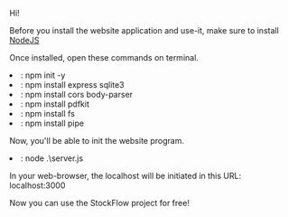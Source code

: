 Hi!

Before you install the website application and use-it, make sure to install <br>
<a href="https://nodejs.org/en">NodeJS</a>

Once installed, open these commands on terminal.

<li><USER\Desktop\Stockflow>: npm init -y</li>
<li><USER\Desktop\Stockflow>: npm install express sqlite3</li>
<li><USER\Desktop\Stockflow>: npm install cors body-parser</li>
<li><USER\Desktop\Stockflow>: npm install pdfkit</li>
<li><USER\Desktop\Stockflow>: npm install fs</li>
<li><USER\Desktop\Stockflow>: npm install pipe</li>


Now, you'll be able to init the website program.

<li><USER\Desktop\Stockflow>: node .\server.js </li>

In your web-browser, the localhost will be initiated in this URL:
localhost:3000

Now you can use the StockFlow project for free!
